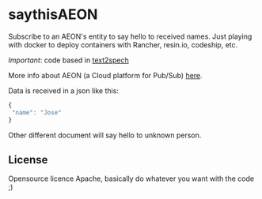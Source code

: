 # saythisAEON
Subscribe to an AEON's entity to say hello to received names. Just playing with docker to deploy containers with Rancher, resin.io, codeship, etc. 

*Important*: code based in [text2spech](https://github.com/resin-io/text2speech)

More info about AEON (a Cloud platform for Pub/Sub) [here](https://github.com/atos-ari-aeon/fiware-cloud-messaging-platform).

Data is received in a json like this:

```javascript
{
 "name": "Jose"
}

```

Other different document will say hello to unknown person.


## License

Opensource licence Apache, basically do whatever you want with the code ;)
